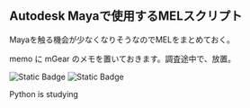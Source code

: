 ## Autodesk Mayaで使用するMELスクリプト

Mayaを触る機会が少なくなりそうなのでMELをまとめておく。

memo に mGear のメモを置いておきます。調査途中で、放置。

![Static Badge](https://img.shields.io/badge/Maya-MEL-orange)
![Static Badge](https://img.shields.io/badge/Maya-python-blue)
<!--
![](https://komarev.com/ghpvc/?username=yosiojapan-github-username)
-->
Python is studying

<!--
**yosiojapan/yosiojapan** is a ✨ _special_ ✨ repository because its `README.md` (this file) appears on your GitHub profile.

Here are some ideas to get you started:

- 🔭 I’m currently working on ...
- 🌱 I’m currently learning ...
- 👯 I’m looking to collaborate on ...
- 🤔 I’m looking for help with ...
- 💬 Ask me about ...
- 📫 How to reach me: ...
- 😄 Pronouns: ...
- ⚡ Fun fact: ...
-->
